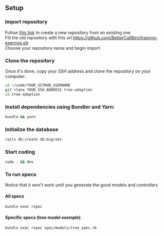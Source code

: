 ## Setup

### Import repository

Follow [this link](https://github.com/new/import) to create a new repository from an existing one \
Fill the old repository with this url https://github.com/BetterCallBen/training-exercise.git \
Choose your repository name and begin import

### Clone the repository

Once it's done, copy your SSH address and clone the repository on your computer:

```sh
cd ~/code/YOUR_GITHUB_USERNAME
git clone YOUR_SSH_ADDRESS tree-adoption
cd tree-adoption
```

### Install dependencies using Bundler and Yarn:

```sh
bundle && yarn
```

### Initialize the database

```sh
rails db:create db:migrate
```

### Start coding 

```sh
code . && dev
```

### To run specs

Notice that it won't work until you generate the good models and controllers

#### All specs

```sh
bundle exec rspec
```

#### Specific specs (tree model exemple)

```sh
bundle exec rspec spec/models/tree_spec.rb 
```
